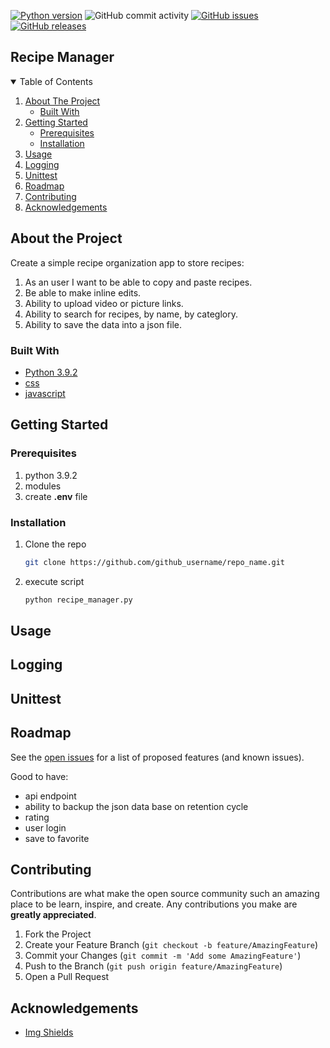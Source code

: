 <!-- PROJECT SHIELDS -->
<!--
https://www.markdownguide.org/basic-syntax/#reference-style-links
-->

[![Python version][python-shield]][python-url]
![GitHub commit activity][commits-shield]
[![GitHub issues][issues-shield]][issues-url]
[![GitHub releases][releases-shield]][releases-url]

## Recipe Manager
<!-- ![product-screenshot] -->
<!-- TABLE OF CONTENTS -->
<details open="open">
  <summary>Table of Contents</summary>
  <ol>
    <li>
      <a href="#about-the-project">About The Project</a>
      <ul>
        <li><a href="#built-with">Built With</a></li>
      </ul>
    </li>
    <li>
      <a href="#getting-started">Getting Started</a>
      <ul>
        <li><a href="#prerequisites">Prerequisites</a></li>
        <li><a href="#installation">Installation</a></li>
      </ul>
    </li>
    <li><a href="#usage">Usage</a></li>
    <li><a href="#logging">Logging</a></li>
    <li><a href="#unittest">Unittest</a></li>
    <li><a href="#roadmap">Roadmap</a></li>
    <li><a href="#contributing">Contributing</a></li>
    <li><a href="#acknowledgements">Acknowledgements</a></li>
  </ol>
</details>

## About the Project

Create a simple recipe organization app to store recipes:
1. As an user I want to be able to copy and paste recipes.
2. Be able to make inline edits.
3. Ability to upload video or picture links.
4. Ability to search for recipes, by name, by categlory.
5. Ability to save the data into a json file.


### Built With

* [Python 3.9.2](https://www.python.org/downloads/release/python-392/)
* [css]()
* [javascript]()

<!-- GETTING STARTED -->
## Getting Started

### Prerequisites

1. python 3.9.2
2. modules
3. create **.env** file

### Installation

1. Clone the repo
   ```sh
   git clone https://github.com/github_username/repo_name.git
   ```
2. execute script
   ```sh
   python recipe_manager.py
   ``` 

<!-- Usage -->
## Usage

<!-- LOGGING -->
## Logging

<!-- UNITTEST -->
## Unittest

<!-- ROADMAP -->
## Roadmap

See the [open issues](https://github.com/thraddash/recipe_manager/issues) for a list of proposed features (and known issues).

Good to have:
* api endpoint
* ability to backup the json data base on retention cycle
* rating
* user login
* save to favorite

<!-- CONTRIBUTING -->
## Contributing

Contributions are what make the open source community such an amazing place to be learn, inspire, and create. Any contributions you make are **greatly appreciated**.

1. Fork the Project
2. Create your Feature Branch (`git checkout -b feature/AmazingFeature`)
3. Commit your Changes (`git commit -m 'Add some AmazingFeature'`)
4. Push to the Branch (`git push origin feature/AmazingFeature`)
5. Open a Pull Request

<!-- ACKNOWLEDGEMENTS -->
## Acknowledgements
* [Img Shields](https://shields.io)

<!-- MARKDOWN LINKS & IMAGES -->
[python-shield]: https://img.shields.io/badge/Python-3.9.2-blue.svg
[python-url]: https://www.python.org/downloads/release/python-392/
[commits-shield]: https://img.shields.io/github/commit-activity/y/thraddash/recipe_manager
[issues-shield]: https://img.shields.io/github/issues/thraddash/recipe_manager
[issues-url]: https://github.com/thraddash/recipe_manager/issues
[releases-shield]: https://img.shields.io/github/release/thraddash/recipe_manager
[releases-url]: https://github.com/thraddash/recipe_manager/releases
[product-screenshot]: /images/screenshot.png

